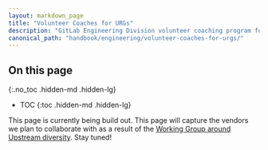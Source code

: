```yaml
---
layout: markdown_page
title: "Volunteer Coaches for URGs"
description: "GitLab Engineering Division volunteer coaching program for underrepresented groups"
canonical_path: "handbook/engineering/volunteer-coaches-for-urgs/"
---
```


## On this page
{:.no_toc .hidden-md .hidden-lg}
- TOC
{:toc .hidden-md .hidden-lg}

This page is currently being build out. This page will capture the vendors we plan to collaborate with as a result of the [Working Group around Upstream diversity](https://about.gitlab.com/company/team/structure/working-groups/upstream-diversity/). Stay tuned!
